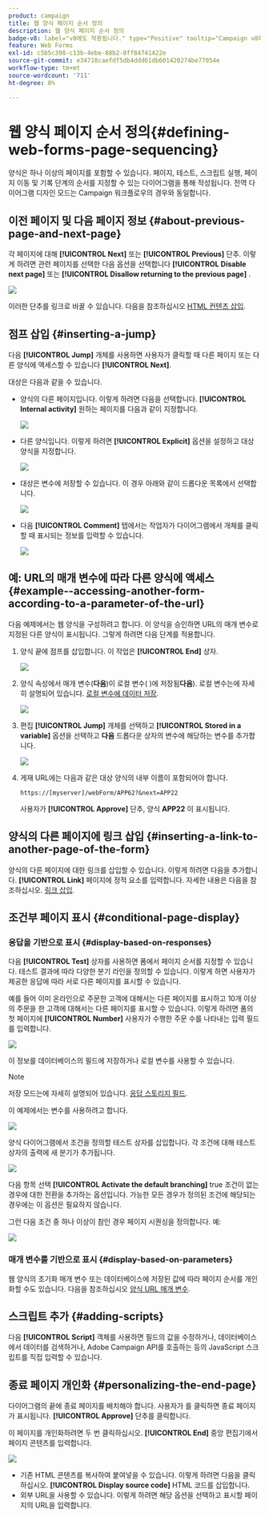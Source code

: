 ```yaml
---
product: campaign
title: 웹 양식 페이지 순서 정의
description: 웹 양식 페이지 순서 정의
badge-v8: label="v8에도 적용됩니다." type="Positive" tooltip="Campaign v8에도 적용됩니다."
feature: Web Forms
exl-id: c5b5c398-c13b-4ebe-88b2-8ff84741422e
source-git-commit: e34718caefdf5db4ddd61db601420274be77054e
workflow-type: tm+mt
source-wordcount: '711'
ht-degree: 0%

---
```


# 웹 양식 페이지 순서 정의{#defining-web-forms-page-sequencing}



양식은 하나 이상의 페이지를 포함할 수 있습니다. 페이지, 테스트, 스크립트 실행, 페이지 이동 및 기록 단계의 순서를 지정할 수 있는 다이어그램을 통해 작성됩니다. 전역 다이어그램 디자인 모드는 Campaign 워크플로우의 경우와 동일합니다.

## 이전 페이지 및 다음 페이지 정보 {#about-previous-page-and-next-page}

각 페이지에 대해 **[!UICONTROL Next]** 또는 **[!UICONTROL Previous]** 단추. 이렇게 하려면 관련 페이지를 선택한 다음 옵션을 선택합니다 **[!UICONTROL Disable next page]** 또는 **[!UICONTROL Disallow returning to the previous page]** .

![](assets/s_ncs_admin_survey_no_next_page.png)

이러한 단추를 링크로 바꿀 수 있습니다. 다음을 참조하십시오 [HTML 컨텐츠 삽입](static-elements-in-a-web-form.md#inserting-html-content).

## 점프 삽입 {#inserting-a-jump}

다음 **[!UICONTROL Jump]** 개체를 사용하면 사용자가 클릭할 때 다른 페이지 또는 다른 양식에 액세스할 수 있습니다 **[!UICONTROL Next]**.

대상은 다음과 같을 수 있습니다.

* 양식의 다른 페이지입니다. 이렇게 하려면 다음을 선택합니다. **[!UICONTROL Internal activity]** 원하는 페이지를 다음과 같이 지정합니다.

  ![](assets/s_ncs_admin_jump_param1.png)

* 다른 양식입니다. 이렇게 하려면 **[!UICONTROL Explicit]** 옵션을 설정하고 대상 양식을 지정합니다.

  ![](assets/s_ncs_admin_jump_param2.png)

* 대상은 변수에 저장할 수 있습니다. 이 경우 아래와 같이 드롭다운 목록에서 선택합니다.

  ![](assets/s_ncs_admin_jump_param3.png)

* 다음 **[!UICONTROL Comment]** 탭에서는 작업자가 다이어그램에서 개체를 클릭할 때 표시되는 정보를 입력할 수 있습니다.

  ![](assets/s_ncs_admin_survey_jump_comment.png)

## 예: URL의 매개 변수에 따라 다른 양식에 액세스 {#example--accessing-another-form-according-to-a-parameter-of-the-url}

다음 예제에서는 웹 양식을 구성하려고 합니다. 이 양식을 승인하면 URL의 매개 변수로 지정된 다른 양식이 표시됩니다. 그렇게 하려면 다음 단계를 적용합니다.

1. 양식 끝에 점프를 삽입합니다. 이 작업은 **[!UICONTROL End]** 상자.

   ![](assets/s_ncs_admin_survey_jump_sample1.png)

1. 양식 속성에서 매개 변수(**다음**)이 로컬 변수( )에 저장됨&#x200B;**다음**). 로컬 변수는에 자세히 설명되어 있습니다. [로컬 변수에 데이터 저장](web-forms-answers.md#storing-data-in-a-local-variable).

   ![](assets/s_ncs_admin_survey_jump_sample2.png)

1. 편집 **[!UICONTROL Jump]** 개체를 선택하고 **[!UICONTROL Stored in a variable]** 옵션을 선택하고 **다음** 드롭다운 상자의 변수에 해당하는 변수를 추가합니다.

   ![](assets/s_ncs_admin_survey_jump_sample3.png)

1. 게재 URL에는 다음과 같은 대상 양식의 내부 이름이 포함되어야 합니다.

   ```
   https://[myserver]/webForm/APP62?&next=APP22
   ```

   사용자가 **[!UICONTROL Approve]** 단추, 양식 **APP22** 이 표시됩니다.

## 양식의 다른 페이지에 링크 삽입 {#inserting-a-link-to-another-page-of-the-form}

양식의 다른 페이지에 대한 링크를 삽입할 수 있습니다. 이렇게 하려면 다음을 추가합니다. **[!UICONTROL Link]** 페이지에 정적 요소를 입력합니다. 자세한 내용은 다음을 참조하십시오. [링크 삽입](static-elements-in-a-web-form.md#inserting-a-link).

## 조건부 페이지 표시 {#conditional-page-display}

### 응답을 기반으로 표시 {#display-based-on-responses}

다음 **[!UICONTROL Test]** 상자를 사용하면 폼에서 페이지 순서를 지정할 수 있습니다. 테스트 결과에 따라 다양한 분기 라인을 정의할 수 있습니다. 이렇게 하면 사용자가 제공한 응답에 따라 서로 다른 페이지를 표시할 수 있습니다.

예를 들어 이미 온라인으로 주문한 고객에 대해서는 다른 페이지를 표시하고 10개 이상의 주문을 한 고객에 대해서는 다른 페이지를 표시할 수 있습니다. 이렇게 하려면 폼의 첫 페이지에 **[!UICONTROL Number]** 사용자가 수행한 주문 수를 나타내는 입력 필드를 입력합니다.

![](assets/s_ncs_admin_survey_test_ex0.png)

이 정보를 데이터베이스의 필드에 저장하거나 로컬 변수를 사용할 수 있습니다.

>[!NOTE]
>
>저장 모드는에 자세히 설명되어 있습니다. [응답 스토리지 필드](web-forms-answers.md#response-storage-fields).

이 예제에서는 변수를 사용하려고 합니다.

![](assets/s_ncs_admin_survey_test_ex1.png)

양식 다이어그램에서 조건을 정의할 테스트 상자를 삽입합니다. 각 조건에 대해 테스트 상자의 출력에 새 분기가 추가됩니다.

![](assets/s_ncs_admin_survey_test_ex2.png)

다음 항목 선택 **[!UICONTROL Activate the default branching]** true 조건이 없는 경우에 대한 전환을 추가하는 옵션입니다. 가능한 모든 경우가 정의된 조건에 해당되는 경우에는 이 옵션은 필요하지 않습니다.

그런 다음 조건 중 하나 이상이 참인 경우 페이지 시퀀싱을 정의합니다. 예:

![](assets/s_ncs_admin_survey_test_ex3.png)

### 매개 변수를 기반으로 표시 {#display-based-on-parameters}

웹 양식의 초기화 매개 변수 또는 데이터베이스에 저장된 값에 따라 페이지 순서를 개인화할 수도 있습니다. 다음을 참조하십시오 [양식 URL 매개 변수](defining-web-forms-properties.md#form-url-parameters).

## 스크립트 추가 {#adding-scripts}

다음 **[!UICONTROL Script]** 객체를 사용하면 필드의 값을 수정하거나, 데이터베이스에서 데이터를 검색하거나, Adobe Campaign API를 호출하는 등의 JavaScript 스크립트를 직접 입력할 수 있습니다.

## 종료 페이지 개인화 {#personalizing-the-end-page}

다이어그램의 끝에 종료 페이지를 배치해야 합니다. 사용자가 를 클릭하면 종료 페이지가 표시됩니다. **[!UICONTROL Approve]** 단추를 클릭합니다.

이 페이지를 개인화하려면 두 번 클릭하십시오. **[!UICONTROL End]** 중앙 편집기에서 페이지 콘텐츠를 입력합니다.

![](assets/s_ncs_admin_survey_end_page_edit.png)

* 기존 HTML 콘텐츠를 복사하여 붙여넣을 수 있습니다. 이렇게 하려면 다음을 클릭하십시오. **[!UICONTROL Display source code]** HTML 코드를 삽입합니다.
* 외부 URL을 사용할 수 있습니다. 이렇게 하려면 해당 옵션을 선택하고 표시할 페이지의 URL을 입력합니다.
